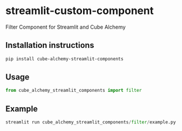 # streamlit-custom-component

Filter Component for Streamlit and Cube Alchemy

## Installation instructions

```sh
pip install cube-alchemy-streamlit-components
```

## Usage

```python
from cube_alchemy_streamlit_components import filter
```

## Example

```python
streamlit run cube_alchemy_streamlit_components/filter/example.py
```